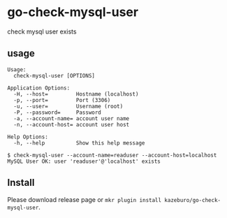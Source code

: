 # go-check-mysql-user

check mysql user exists

## usage

```
Usage:
  check-mysql-user [OPTIONS]

Application Options:
  -H, --host=         Hostname (localhost)
  -p, --port=         Port (3306)
  -u, --user=         Username (root)
  -P, --password=     Password
  -a, --account-name= account user name
  -n, --account-host= account user host

Help Options:
  -h, --help          Show this help message
```

```
$ check-mysql-user --account-name=readuser --account-host=localhost
MySQL User OK: user 'readuser'@'localhost' exists
```

  ## Install

Please download release page or `mkr plugin install kazeburo/go-check-mysql-user`.
